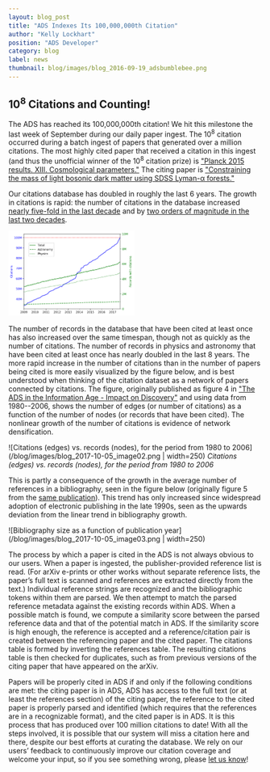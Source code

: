 ```yaml
---
layout: blog_post
title: "ADS Indexes Its 100,000,000th Citation"
author: "Kelly Lockhart"
position: "ADS Developer"
category: blog
label: news
thumbnail: blog/images/blog_2016-09-19_adsbumblebee.png
---
```


## 10<sup>8</sup> Citations and Counting!

The ADS has reached its 100,000,000th citation! We hit this milestone the last week of September during our daily paper ingest. The 10<sup>8</sup> citation occurred during a batch ingest of papers that generated over a million citations. The most highly cited paper that received a citation in this ingest (and thus the unofficial winner of the 10<sup>8</sup> citation prize) is <a href="https://ui.adsabs.harvard.edu/#abs/2016A&A...594A..13P/abstract" target="_blank">"Planck 2015 results. XIII. Cosmological parameters."</a> The citing paper is <a href="https://ui.adsabs.harvard.edu/#abs/2017MNRAS.471.4606A/abstract" target="_blank">"Constraining the mass of light bosonic dark matter using SDSS Lyman-α forests."</a>

Our citations database has doubled in roughly the last 6 years. The growth in citations is rapid: the number of citations in the database increased <a href="https://ui.adsabs.harvard.edu/#abs/2007ASPC..377...69A/abstract" target="_blank">nearly five-fold in the last decade</a> and by <a href="https://ui.adsabs.harvard.edu/#abs/1999AAS...195.8209D/abstract" target="_blank">two orders of magnitude in the last two decades</a>.


<img src="/blog/images/blog_2017-10-05_image01.png" width="250">

The number of records in the database that have been cited at least once has also increased over the same timespan, though not as quickly as the number of citations. The number of records in physics and astronomy that have been cited at least once has nearly doubled in the last 8 years. The more rapid increase in the number of citations than in the number of papers being cited is more easily visualized by the figure below, and is best understood when thinking of the citation dataset as a network of papers connected by citations. The figure, originally published as figure 4 in <a href="https://ui.adsabs.harvard.edu/#abs/2012opsa.book..253H/abstract" target="_blank">"The ADS in the Information Age - Impact on Discovery"</a> and using data from 1980--2006, shows the number of edges (or number of citations) as a function of the number of nodes (or records that have been cited). The nonlinear growth of the number of citations is evidence of network densification.

![Citations (edges) vs. records (nodes), for the period from 1980 to 2006](/blog/images/blog_2017-10-05_image02.png | width=250)
*Citations (edges) vs. records (nodes), for the period from 1980 to 2006*

This is partly a consequence of the growth in the average number of references in a bibliography, seen in the figure below (originally figure 5 from the <a href="https://ui.adsabs.harvard.edu/#abs/2012opsa.book..253H/abstract" target="_blank">same publication</a>). This trend has only increased since widespread adoption of electronic publishing in the late 1990s, seen as the upwards deviation from the linear trend in bibliography growth.

![Bibliography size as a function of publication year](/blog/images/blog_2017-10-05_image03.png | width=250)

The process by which a paper is cited in the ADS is not always obvious to our users. When a paper is ingested, the publisher-provided reference list is read. (For arXiv e-prints or other works without separate reference lists, the paper’s full text is scanned and references are extracted directly from the text.) Individual reference strings are recognized and the bibliographic tokens within them are parsed. We then attempt to match the parsed reference metadata against the existing records within ADS. When a possible match is found, we compute a similarity score between the parsed reference data and that of the potential match in ADS. If the similarity score is high enough, the reference is accepted and a reference/citation pair is created between the referencing paper and the cited paper. The citations table is formed by inverting the references table. The resulting citations table is then checked for duplicates, such as from previous versions of the citing paper that have appeared on the arXiv.

Papers will be properly cited in ADS if and only if the following conditions are met: the citing paper is in ADS, ADS has access to the full text (or at least the references section) of the citing paper, the reference to the cited paper is properly parsed and identified (which requires that the references are in a recognizable format), and the cited paper is in ADS. It is this process that has produced over 100 million citations to date! With all the steps involved, it is possible that our system will miss a citation here and there, despite our best efforts at curating the database.  We rely on our users’ feedback to continuously improve our citation coverage and welcome your input, so if you see something wrong, please <a href="http://adsabs.harvard.edu/user_feedback.html" target="_blank">let us know</a>! 
